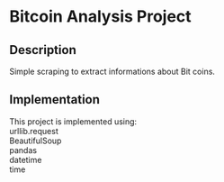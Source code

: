 # Bitcoin Analysis Project

## Description
Simple scraping to extract informations about Bit coins. 

## Implementation

This project is implemented using:</br>
urllib.request</br>
BeautifulSoup</br>
pandas</br>
datetime</br>
time

